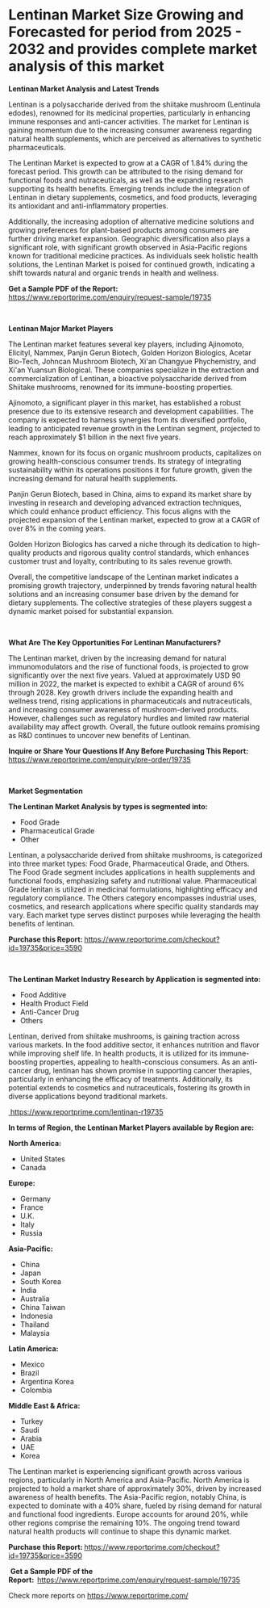 <p><h1>Lentinan Market Size Growing and Forecasted for period from 2025 - 2032 and provides complete market analysis of this market</h1></p><p><strong>Lentinan Market Analysis and Latest Trends</strong></p>
<p><p>Lentinan is a polysaccharide derived from the shiitake mushroom (Lentinula edodes), renowned for its medicinal properties, particularly in enhancing immune responses and anti-cancer activities. The market for Lentinan is gaining momentum due to the increasing consumer awareness regarding natural health supplements, which are perceived as alternatives to synthetic pharmaceuticals.</p><p>The Lentinan Market is expected to grow at a CAGR of 1.84% during the forecast period. This growth can be attributed to the rising demand for functional foods and nutraceuticals, as well as the expanding research supporting its health benefits. Emerging trends include the integration of Lentinan in dietary supplements, cosmetics, and food products, leveraging its antioxidant and anti-inflammatory properties.</p><p>Additionally, the increasing adoption of alternative medicine solutions and growing preferences for plant-based products among consumers are further driving market expansion. Geographic diversification also plays a significant role, with significant growth observed in Asia-Pacific regions known for traditional medicine practices. As individuals seek holistic health solutions, the Lentinan Market is poised for continued growth, indicating a shift towards natural and organic trends in health and wellness.</p></p>
<p><strong>Get a Sample PDF of the Report:&nbsp;</strong> <a href="https://www.reportprime.com/enquiry/request-sample/19735?utm_campaign=3382&utm_medium=2&utm_source=Github&utm_content=ia&utm_term=20032025&utm_id=lentinan">https://www.reportprime.com/enquiry/request-sample/19735</a></p>
<p>&nbsp;</p>
<p><strong>Lentinan Major Market Players</strong></p>
<p><p>The Lentinan market features several key players, including Ajinomoto, Elicityl, Nammex, Panjin Gerun Biotech, Golden Horizon Biologics, Acetar Bio-Tech, Johncan Mushroom Biotech, Xi'an Changyue Phychemistry, and Xi'an Yuansun Biological. These companies specialize in the extraction and commercialization of Lentinan, a bioactive polysaccharide derived from Shiitake mushrooms, renowned for its immune-boosting properties.</p><p>Ajinomoto, a significant player in this market, has established a robust presence due to its extensive research and development capabilities. The company is expected to harness synergies from its diversified portfolio, leading to anticipated revenue growth in the Lentinan segment, projected to reach approximately $1 billion in the next five years.</p><p>Nammex, known for its focus on organic mushroom products, capitalizes on growing health-conscious consumer trends. Its strategy of integrating sustainability within its operations positions it for future growth, given the increasing demand for natural health supplements.</p><p>Panjin Gerun Biotech, based in China, aims to expand its market share by investing in research and developing advanced extraction techniques, which could enhance product efficiency. This focus aligns with the projected expansion of the Lentinan market, expected to grow at a CAGR of over 8% in the coming years.</p><p>Golden Horizon Biologics has carved a niche through its dedication to high-quality products and rigorous quality control standards, which enhances customer trust and loyalty, contributing to its sales revenue growth.</p><p>Overall, the competitive landscape of the Lentinan market indicates a promising growth trajectory, underpinned by trends favoring natural health solutions and an increasing consumer base driven by the demand for dietary supplements. The collective strategies of these players suggest a dynamic market poised for substantial expansion.</p></p>
<p>&nbsp;</p>
<p><strong>What Are The Key Opportunities For Lentinan Manufacturers?</strong></p>
<p><p>The Lentinan market, driven by the increasing demand for natural immunomodulators and the rise of functional foods, is projected to grow significantly over the next five years. Valued at approximately USD 90 million in 2022, the market is expected to exhibit a CAGR of around 6% through 2028. Key growth drivers include the expanding health and wellness trend, rising applications in pharmaceuticals and nutraceuticals, and increasing consumer awareness of mushroom-derived products. However, challenges such as regulatory hurdles and limited raw material availability may affect growth. Overall, the future outlook remains promising as R&D continues to uncover new benefits of Lentinan.</p></p>
<p><strong>Inquire or Share Your Questions If Any Before Purchasing This Report:</strong> <a href="https://www.reportprime.com/enquiry/pre-order/19735?utm_campaign=3382&utm_medium=2&utm_source=Github&utm_content=ia&utm_term=20032025&utm_id=lentinan">https://www.reportprime.com/enquiry/pre-order/19735</a></p>
<p>&nbsp;</p>
<p><strong>Market Segmentation</strong></p>
<p><strong>The Lentinan Market Analysis by types is segmented into:</strong></p>
<p><ul><li>Food Grade</li><li>Pharmaceutical Grade</li><li>Other</li></ul></p>
<p><p>Lentinan, a polysaccharide derived from shiitake mushrooms, is categorized into three market types: Food Grade, Pharmaceutical Grade, and Others. The Food Grade segment includes applications in health supplements and functional foods, emphasizing safety and nutritional value. Pharmaceutical Grade lenitan is utilized in medicinal formulations, highlighting efficacy and regulatory compliance. The Others category encompasses industrial uses, cosmetics, and research applications where specific quality standards may vary. Each market type serves distinct purposes while leveraging the health benefits of lentinan.</p></p>
<p><strong>Purchase this Report:&nbsp;</strong><a href="https://www.reportprime.com/checkout?id=19735&price=3590&utm_campaign=3382&utm_medium=2&utm_source=Github&utm_content=ia&utm_term=20032025&utm_id=lentinan">https://www.reportprime.com/checkout?id=19735&price=3590</a></p>
<p>&nbsp;</p>
<p><strong>The Lentinan Market Industry Research by Application is segmented into:</strong></p>
<p><ul><li>Food Additive</li><li>Health Product Field</li><li>Anti-Cancer Drug</li><li>Others</li></ul></p>
<p><p>Lentinan, derived from shiitake mushrooms, is gaining traction across various markets. In the food additive sector, it enhances nutrition and flavor while improving shelf life. In health products, it is utilized for its immune-boosting properties, appealing to health-conscious consumers. As an anti-cancer drug, lentinan has shown promise in supporting cancer therapies, particularly in enhancing the efficacy of treatments. Additionally, its potential extends to cosmetics and nutraceuticals, fostering its growth in diverse applications beyond traditional markets.</p></p>
<p><a href="https://www.reportprime.com/lentinan-r19735?utm_campaign=3382&utm_medium=2&utm_source=Github&utm_content=ia&utm_term=20032025&utm_id=lentinan">&nbsp;https://www.reportprime.com/lentinan-r19735</a></p>
<p><strong>In terms of Region, the Lentinan Market Players available by Region are:</strong></p>
<p>
    <p> <strong> North America: </strong>
        <ul>
            <li>United States</li>
            <li>Canada</li>
        </ul>
        </p> 
    <p> <strong> Europe: </strong>
        <ul>
            <li>Germany</li>
            <li>France</li>
            <li>U.K.</li>
            <li>Italy</li>
            <li>Russia</li>
        </ul>
        </p> 
    <p> <strong> Asia-Pacific: </strong>
        <ul>
            <li>China</li>
            <li>Japan</li>
            <li>South Korea</li>
            <li>India</li>
            <li>Australia</li>
            <li>China Taiwan</li>
            <li>Indonesia</li>
            <li>Thailand</li>
            <li>Malaysia</li>
        </ul>
        </p> 
    <p> <strong> Latin America: </strong>
        <ul>
            <li>Mexico</li>
            <li>Brazil</li>
            <li>Argentina Korea</li>
            <li>Colombia</li>
        </ul>
        </p> 
    <p> <strong> Middle East & Africa: </strong>
        <ul>
            <li>Turkey</li>
            <li>Saudi</li>
            <li>Arabia</li>
            <li>UAE</li>
            <li>Korea</li>
        </ul>
    </p>
    </p>
<p><p>The Lentinan market is experiencing significant growth across various regions, particularly in North America and Asia-Pacific. North America is projected to hold a market share of approximately 30%, driven by increased awareness of health benefits. The Asia-Pacific region, notably China, is expected to dominate with a 40% share, fueled by rising demand for natural and functional food ingredients. Europe accounts for around 20%, while other regions comprise the remaining 10%. The ongoing trend toward natural health products will continue to shape this dynamic market.</p></p>
<p><strong>Purchase this Report: </strong><a href="https://www.reportprime.com/checkout?id=19735&price=3590&utm_campaign=3382&utm_medium=2&utm_source=Github&utm_content=ia&utm_term=20032025&utm_id=lentinan">https://www.reportprime.com/checkout?id=19735&price=3590</a></p>
<p>&nbsp;<strong>Get a Sample PDF of the Report:&nbsp;&nbsp;</strong><a href="https://www.reportprime.com/enquiry/request-sample/19735?utm_campaign=3382&utm_medium=2&utm_source=Github&utm_content=ia&utm_term=20032025&utm_id=lentinan">https://www.reportprime.com/enquiry/request-sample/19735</a></p>
<p><strong></strong></p>
<p>Check more reports on <a href="https://www.reportprime.com/?utm_campaign=3382&utm_medium=2&utm_source=Github&utm_content=ia&utm_term=20032025&utm_id=lentinan">https://www.reportprime.com/</a></p>